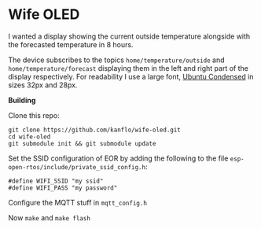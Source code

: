 **Wife OLED**
==========

I wanted a display showing the current outside temperature alongside with the forecasted temperature in 8 hours.

The device subscribes to the topics `home/temperature/outside` and `home/temperature/forecast` displaying them in the left and right part of the display respectively. For readability I use a large font, [Ubuntu Condensed](http://font.ubuntu.com/#charset-condensed) in sizes 32px and 28px.

**Building**

Clone this repo:

```
git clone https://github.com/kanflo/wife-oled.git
cd wife-oled
git submodule init && git submodule update

```

Set the SSID configuration of EOR by adding the following to the file ```esp-open-rtos/include/private_ssid_config.h```:

```
#define WIFI_SSID "my ssid"
#define WIFI_PASS "my password"
```

Configure the MQTT stuff in ```mqtt_config.h```

Now ```make``` and ```make flash```
